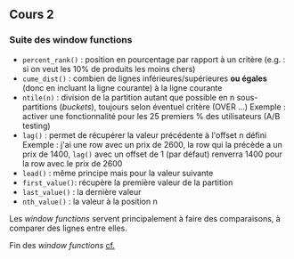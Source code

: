 ## Cours 2

### Suite des window functions

- `percent_rank()` : position en pourcentage par rapport à un critère (e.g. : si on veut les 10% de produits les moins chers)
- `cume_dist()` : combien de lignes inférieures/supérieures **ou égales** (donc en incluant la ligne courante) à la ligne courante
- `ntile(n)` : division de la partition autant que possible en n sous-partitions (*buckets*), toujours selon éventuel critère (OVER ...)
Exemple : activer une fonctionnalité pour les 25 premiers % des utilisateurs (A/B testing)
- `lag()` : permet de récupérer la valeur précédente à l'offset n défini
Exemple : j'ai une row avec un prix de 2600, la row qui la précède a un prix de 1400, `lag()` avec un offset de 1 (par défaut) renverra 1400 pour la row avec le prix de 2600
- `lead()` : même principe mais pour la valeur suivante
- `first_value()`: récupère la première valeur de la partition
- `last_value()` : la dernière valeur
- `nth_value()` : la valeur à la position n

Les *window functions* servent principalement à faire des comparaisons, à comparer des lignes entre elles.

Fin des *window functions* [cf.](https://www.postgresql.org/docs/current/functions-window.html)